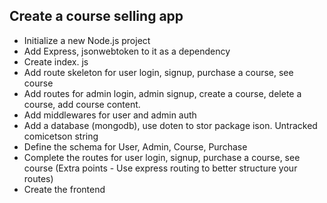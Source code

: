 ## Create a course selling app
- Initialize a new Node.js project
- Add Express, jsonwebtoken to it as a dependency
- Create index. js
- Add route skeleton for user login, signup, purchase a course, see course
- Add routes for admin login, admin signup, create a course, delete a course, add course content.
- Add middlewares for user and admin auth
- Add a database (mongodb), use doten to stor package ison. Untracked comicetson string
- Define the schema for User, Admin, Course, Purchase
- Complete the routes for user login, signup, purchase a course, see course (Extra points - Use express routing to better structure your routes)
- Create the frontend